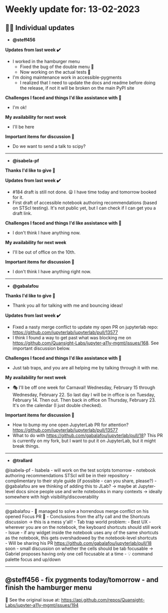 # Weekly update for: 13-02-2023

## :singer: Individual updates

- **@steff456** 

 **Updates from last week :heavy_check_mark:**
- I worked in the hamburger menu
    - Fixed the bug of the double menu 🎉
    - Now working on the actual tests 🎉 
- I'm doing maintenance work in accessible-pygments
    - I realized that I need to update the docs and readme before doing the release, if not it will be broken on the main PyPI site 

**Challenges I faced and things I'd like assistance with 🙏**
- I'm ok!

**My availability for next week**
- I'll be here

**Important items for discussion 💬**
- Do we want to send a talk to scipy? 
---

- **@isabela-pf** 

 **Thanks I'd like to give 🙌**

**Updates from last week :heavy_check_mark:**
- #184 draft is still not done. 😦 I have time today and tomorrow booked for it.
- First draft of accessible notebook authoring recommendations (based on STScI testing). It's not public yet, but I can check if I can get you a draft link.

**Challenges I faced and things I'd like assistance with 🙏**
- I don't think I have anything now.

**My availability for next week**
- I'll be out of office on the 10th. 

**Important items for discussion 💬**
- I don't think I have anything right now. 
---

- **@gabalafou** 

 **Thanks I'd like to give 🙌**
- Thank you all for talking with me and bouncing ideas!

**Updates from last week :heavy_check_mark:**
- Fixed a nasty merge conflict to update my open PR on jupyterlab repo: https://github.com/jupyterlab/jupyterlab/pull/13577
- I think I found a way to get past what was blocking me on https://github.com/Quansight-Labs/jupyter-a11y-mgmt/issues/168. See important discussion below.

**Challenges I faced and things I'd like assistance with 🙏**
- Just tab traps, and you are all helping me by talking through it with me.

**My availability for next week**
- 🎭 I'll be off one week for Carnaval! Wednesday, February 15 through Wednesday, February 22. So last day I will be in office is on Tuesday, February 14. Then out. Then back in office on Thursday, February 23. It's on the calendar (I just double checked).

**Important items for discussion 💬**
- How to bump my one open JupyterLab PR for attention? https://github.com/jupyterlab/jupyterlab/pull/13577
- What to do with https://github.com/gabalafou/jupyterlab/pull/18? This PR is currently on my fork, but I want to put it on JupyterLab, but it might break things. 
---

- **@trallard** 

 @isabela-pf 
	- Isabela - will work on the test scripts tomorrow
	- notebook authoring recommendations STScI will be in their repository - complimentary to their style guide (if possible - can you share, please?)
	- @gabalafou are we thinking of adding this to JLab? -> maybe at Jupyter-level docs since people use and write notebooks in many contexts -> ideally somewhere with high visibility/discoverability

--- 

@gabalafou 
	- 🎉 managed to solve a horrendous merge conflict on his opened Focus PR 🎉 
	-  Conclusions from the a11y call and the Shortcuts discussion -> this is a mess y'all!
	- Tab trap world problem:
		- Best UX - wherever you are on the notebook, the keyboard shortcuts should still work
		- Issue - if any widget inside the notebook uses any of the same shortcuts as the notebook, this gets overshadowed by the notebook-level shortcuts  	
	- Will be sharing his PR https://github.com/gabalafou/jupyterlab/pull/18 soon
	- small discussion on whether the cells should be tab focusable -> Gabriel proposes having only one cell focusable at a time
	- 💡 command palette focus and up/down

---

@steff456 
	- fix pygments today/tomorrow
	- and finish the hamburger menu 
---


:link: See the original issue at: <https://api.github.com/repos/Quansight-Labs/jupyter-a11y-mgmt/issues/194>

